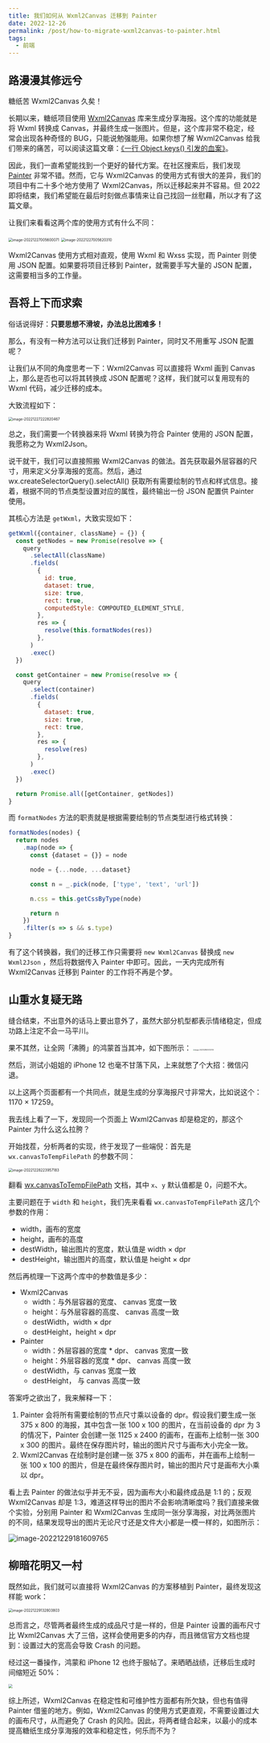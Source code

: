 ```yaml
---
title: 我们如何从 Wxml2Canvas 迁移到 Painter
date: 2022-12-26
permalink: /post/how-to-migrate-wxml2canvas-to-painter.html
tags: 
  - 前端
---
```


## 路漫漫其修远兮
糖纸苦 Wxml2Canvas 久矣！

长期以来，糖纸项目使用 [Wxml2Canvas](https://github.com/wg-front/wxml2canvas) 库来生成分享海报。这个库的功能就是将 Wxml 转换成 Canvas，并最终生成一张图片。但是，这个库非常不稳定，经常会出现各种奇怪的 BUG，只能说勉强能用。如果你想了解 Wxml2Canvas 给我们带来的痛苦，可以阅读这篇文章：[《一行 Object.keys() 引发的血案》](https://4ark.me/post/how-object-keys-work.html)。

因此，我们一直希望能找到一个更好的替代方案。在社区搜索后，我们发现 [Painter](https://github.com/Kujiale-Mobile/Painter) 非常不错。然而，它与 Wxml2Canvas 的使用方式有很大的差异，我们的项目中有二十多个地方使用了 Wxml2Canvas，所以迁移起来并不容易。但 2022 即将结束，我们希望能在最后时刻做点事情来让自己找回一丝慰藉，所以才有了这篇文章。

让我们来看看这两个库的使用方式有什么不同：

<img src="https://gd4ark-1258805822.cos.ap-guangzhou.myqcloud.com/images202212270056681.png?imageMogr2/format/webp" alt="image-20221227005600071" style="zoom: 50%;" />

<img src="https://gd4ark-1258805822.cos.ap-guangzhou.myqcloud.com/images202212270056939.png?imageMogr2/format/webp" alt="image-20221227005620310" style="zoom:50%;" />

Wxml2Canvas 使用方式相对直观，使用 Wxml 和 Wxss 实现，而 Painter 则使用 JSON 配置。如果要将项目迁移到 Painter，就需要手写大量的 JSON 配置，这需要相当多的工作量。

## 吾将上下而求索

俗话说得好：**只要思想不滑坡，办法总比困难多！**

那么，有没有一种方法可以让我们迁移到 Painter，同时又不用重写 JSON 配置呢？

让我们从不同的角度思考一下：Wxml2Canvas 可以直接将 Wxml 画到 Canvas 上，那么是否也可以将其转换成 JSON 配置呢？这样，我们就可以复用现有的 Wxml 代码，减少迁移的成本。

大致流程如下：

<img src="https://gd4ark-1258805822.cos.ap-guangzhou.myqcloud.com/images202212272228830.png?imageMogr2/format/webp" alt="image-20221227222820467" style="zoom:50%;" />



总之，我们需要一个转换器来将 Wxml 转换为符合 Painter 使用的 JSON 配置，我愿称之为 Wxml2Json。

说干就干，我们可以直接照搬 Wxml2Canvas 的做法。首先获取最外层容器的尺寸，用来定义分享海报的宽高。然后，通过 wx.createSelectorQuery().selectAll() 获取所有需要绘制的节点和样式信息。接着，根据不同的节点类型设置对应的属性，最终输出一份 JSON 配置供 Painter 使用。

其核心方法是 `getWxml`，大致实现如下：

```js
getWxml({container, className} = {}) {
  const getNodes = new Promise(resolve => {
    query
      .selectAll(className)
      .fields(
        {
          id: true,
          dataset: true,
          size: true,
          rect: true,
          computedStyle: COMPOUTED_ELEMENT_STYLE,
        },
        res => {
          resolve(this.formatNodes(res))
        },
      )
      .exec()
  })

  const getContainer = new Promise(resolve => {
    query
      .select(container)
      .fields(
        {
          dataset: true,
          size: true,
          rect: true,
        },
        res => {
          resolve(res)
        },
      )
      .exec()
  })

  return Promise.all([getContainer, getNodes])
}
```

而 `formatNodes` 方法的职责就是根据需要绘制的节点类型进行格式转换：

```js
formatNodes(nodes) {
  return nodes
    .map(node => {
      const {dataset = {}} = node

      node = {...node, ...dataset}

      const n = _.pick(node, ['type', 'text', 'url'])

      n.css = this.getCssByType(node)

      return n
    })
    .filter(s => s && s.type)
}
```

有了这个转换器，我们的迁移工作只需要将 `new Wxml2Canvas` 替换成 `new Wxml2Json` ，然后将数据传入 Painter 中即可。因此，一天内完成所有 Wxml2Canvas 迁移到 Painter 的工作将不再是个梦。

## 山重水复疑无路

缝合结束，不出意外的话马上要出意外了，虽然大部分机型都表示情绪稳定，但成功路上注定不会一马平川。

果不其然，让全网「沸腾」的鸿蒙首当其冲，如下图所示：
<img src="https://gd4ark-1258805822.cos.ap-guangzhou.myqcloud.com/images202212280057359.png?imageMogr2/format/webp" alt="image-20221228005732730" style="zoom: 20%; text-align: left; margin:0;" />

然后，测试小姐姐的 iPhone 12 也毫不甘落下风，上来就憋了个大招：微信闪退。

以上这两个页面都有一个共同点，就是生成的分享海报尺寸非常大，比如说这个：1170 × 17259。

我去线上看了一下，发现同一个页面上  Wxml2Canvas  却是稳定的，那这个 Painter 为什么这么拉胯？

开始找茬，分析两者的实现，终于发现了一些端倪：首先是  `wx.canvasToTempFilePath` 的参数不同：

<img src="https://gd4ark-1258805822.cos.ap-guangzhou.myqcloud.com/images202212282240876.png?imageMogr2/format/webp" alt="image-20221228223957183" style="zoom:50%;" />

翻看 [wx.canvasToTempFilePath](https://developers.weixin.qq.com/miniprogram/dev/api/canvas/wx.canvasToTempFilePath.html) 文档，其中 `x`、`y` 默认值都是 0，问题不大。

主要问题在于 `width` 和 `height`，我们先来看看 `wx.canvasToTempFilePath` 这几个参数的作用：

- width，画布的宽度
- height，画布的高度
- destWidth，输出图片的宽度，默认值是 width × dpr
- destHeight，输出图片的高度，默认值是 height × dpr

然后再梳理一下这两个库中的参数值是多少：

- Wxml2Canvas
  - width：与外层容器的宽度、 canvas 宽度一致
  - height：与外层容器的高度、 canvas 高度一致
  - destWidth，width × dpr
  - destHeight，height × dpr
- Painter
  - width：外层容器的宽度 * dpr、 canvas 宽度一致
  - height：外层容器的宽度 * dpr、 canvas 高度一致
  - destWidth，与 canvas 宽度一致
  - destHeight， 与 canvas 高度一致

答案呼之欲出了，我来解释一下：

1. Painter 会将所有需要绘制的节点尺寸乘以设备的 dpr。假设我们要生成一张 375 x 800 的海报，其中包含一张 100 x 100 的图片，在当前设备的 dpr 为 3 的情况下，Painter 会创建一张 1125 x 2400 的画布，在画布上绘制一张 300 x 300 的图片。最终在保存图片时，输出的图片尺寸与画布大小完全一致。
2. Wxml2Canvas 在绘制时是创建一张 375 x 800 的画布，并在画布上绘制一张 100 x 100 的图片，但是在最终保存图片时，输出的图片尺寸是画布大小乘以 dpr。

看上去 Painter 的做法似乎并无不妥，因为画布大小和最终成品是 1:1 的；反观 Wxml2Canvas 却是 1:3，难道这样导出的图片不会影响清晰度吗？我们直接来做个实验，分别用 Painter 和 Wxml2Canvas 生成同一张分享海报，对比两张图片的不同，结果发现导出的图片无论尺寸还是文件大小都是一模一样的，如图所示：

![image-20221229181609765](https://gd4ark-1258805822.cos.ap-guangzhou.myqcloud.com/images202212291816047.png?imageMogr2/format/webp)

## 柳暗花明又一村

既然如此，我们就可以直接将 Wxml2Canvas 的方案移植到 Painter，最终发现这样能 work：



<img src="https://gd4ark-1258805822.cos.ap-guangzhou.myqcloud.com/images202212291328173.png?imageMogr2/format/webp" alt="image-20221229132803803" style="zoom:50%;" />

总而言之，尽管两者最终生成的成品尺寸是一样的，但是 Painter 设置的画布尺寸比 Wxml2Canvas 大了三倍，这样会使用更多的内存，而且微信官方文档也提到：设置过大的宽高会导致 Crash 的问题。

经过这一番操作，鸿蒙和 iPhone 12 也终于服帖了。来晒晒战绩，迁移后生成时间缩短近 50%：

<img src="https://gd4ark-1258805822.cos.ap-guangzhou.myqcloud.com/images202212300914569.png?imageMogr2/format/webp" style="zoom:50%;" />

综上所述，Wxml2Canvas 在稳定性和可维护性方面都有所欠缺，但也有值得 Painter 借鉴的地方。例如，Wxml2Canvas 的使用方式更直观，不需要设置过大的画布尺寸，从而避免了 Crash 的风险。因此，将两者缝合起来，以最小的成本提高糖纸生成分享海报的效率和稳定性，何乐而不为？
